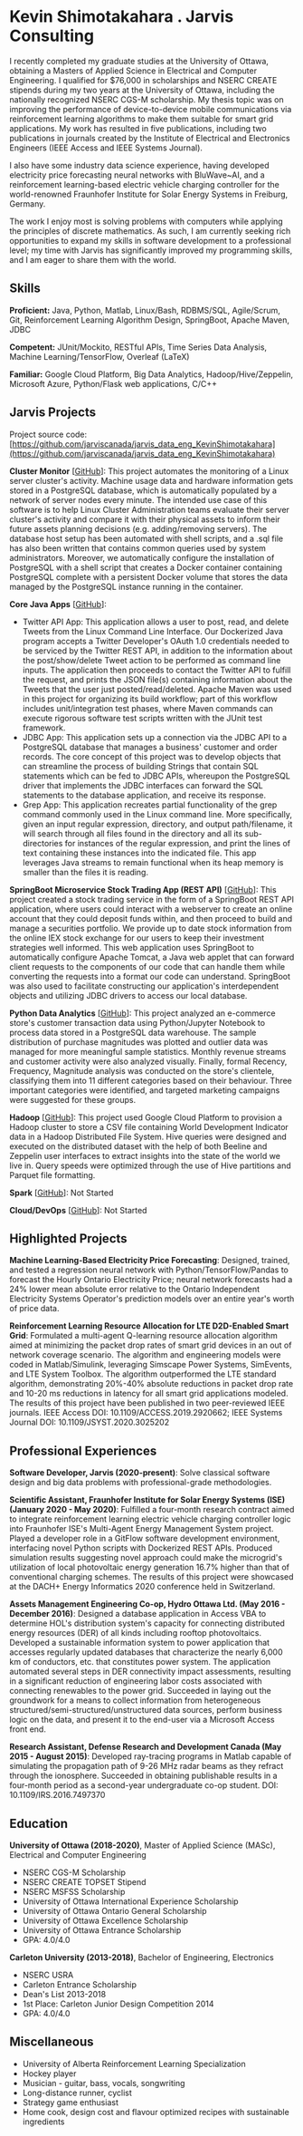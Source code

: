 # Kevin Shimotakahara . Jarvis Consulting

I recently completed my graduate studies at the University of Ottawa, obtaining a Masters of Applied Science in Electrical and Computer Engineering. I qualified for $76,000 in scholarships and NSERC CREATE stipends during my two years at the University of Ottawa, including the nationally recognized NSERC CGS-M scholarship. My thesis topic was on improving the performance of device-to-device mobile communications via reinforcement learning algorithms to make them suitable for smart grid applications. My work has resulted in five publications, including two publications in journals created by the Institute of Electrical and Electronics Engineers (IEEE Access and IEEE Systems Journal).

 I also have some industry data science experience, having developed electricity price forecasting neural networks with BluWave~AI, and a reinforcement learning-based electric vehicle charging controller for the world-renowned Fraunhofer Institute for Solar Energy Systems in Freiburg, Germany. 


The work I enjoy most is solving problems with computers while applying the principles of discrete mathematics. As such, I am currently seeking rich opportunities to expand my skills in software development to a professional level; my time with Jarvis has significantly improved my programming skills, and I am eager to share them with the world.

## Skills

**Proficient:** Java, Python, Matlab, Linux/Bash, RDBMS/SQL, Agile/Scrum, Git, Reinforcement Learning Algorithm Design, SpringBoot, Apache Maven, JDBC

**Competent:** JUnit/Mockito, RESTful APIs, Time Series Data Analysis, Machine Learning/TensorFlow, Overleaf (LaTeX)

**Familiar:** Google Cloud Platform, Big Data Analytics, Hadoop/Hive/Zeppelin, Microsoft Azure, Python/Flask web applications, C/C++

## Jarvis Projects

Project source code: [https://github.com/jarviscanada/jarvis_data_eng_KevinShimotakahara](https://github.com/jarviscanada/jarvis_data_eng_KevinShimotakahara)


**Cluster Monitor** [[GitHub](https://github.com/jarviscanada/jarvis_data_eng_KevinShimotakahara/tree/master/linux_sql)]: This project automates the monitoring of a Linux server cluster's activity. Machine usage data and hardware information gets stored in a PostgreSQL database, which is automatically populated by a network of server nodes every minute. The intended use case of this software is to help Linux Cluster Administration teams evaluate their server cluster's activity and compare it with their physical assets to inform their future assets planning decisions (e.g. adding/removing servers).
The database host setup has been automated with shell scripts, and a .sql file has also been written that contains common queries used by system administrators. Moreover, we automatically configure the installation of PostgreSQL with a shell script that creates a Docker container containing PostgreSQL complete with a persistent Docker volume that stores the data managed by the PostgreSQL instance running in the container.

**Core Java Apps** [[GitHub](https://github.com/jarviscanada/jarvis_data_eng_KevinShimotakahara/tree/master/core_java)]:
      
  - Twitter API App: This application allows a user to post, read, and delete Tweets from the Linux Command Line Interface. Our Dockerized Java program accepts a Twitter Developer's OAuth 1.0 credentials needed to be serviced by the Twitter REST API, in addition to the information about the post/show/delete Tweet action to be performed as command line inputs. The application then proceeds to contact the Twitter API to fulfill the request, and prints the JSON file(s) containing information about the Tweets that the user just posted/read/deleted. Apache Maven was used in this project for organizing its build workflow; part of this workflow includes unit/integration test phases, where Maven commands can execute rigorous software test scripts written with the JUnit test framework.
  - JDBC App: This application sets up a connection via the JDBC API to a PostgreSQL database that manages a business' customer and order records. The core concept of this project was to develop objects that can streamline the process of building Strings that contain SQL statements which can be fed to JDBC APIs, whereupon the PostgreSQL driver that implements the JDBC interfaces can forward the SQL statements to the database application, and receive its response.
  - Grep App: This application recreates partial functionality of the grep command commonly used in the Linux command line. More specifically, given an input regular expression, directory, and output path/filename, it will search through all files found in the directory and all its sub-directories for instances of the regular expression, and print the lines of text containing these instances into the indicated file. This app leverages Java streams to remain functional when its heap memory is smaller than the files it is reading.

**SpringBoot Microservice Stock Trading App (REST API)** [[GitHub](https://github.com/jarviscanada/jarvis_data_eng_KevinShimotakahara/tree/master/springboot)]: This project created a stock trading service in the form of a SpringBoot REST API application, where users could interact with a webserver to create an online account that they could deposit funds within, and then proceed to build and manage a securities portfolio. We provide up to date stock information from the online IEX stock exchange for our users to keep their investment strategies well informed.  This web application uses SpringBoot to automatically configure Apache Tomcat, a Java web applet that can forward client requests to the components of our code that can handle them while converting the requests into a format our code can understand. SpringBoot was also used to facilitate constructing our application's interdependent objects and utilizing JDBC drivers to access our local database.

**Python Data Analytics** [[GitHub](https://github.com/jarviscanada/jarvis_data_eng_KevinShimotakahara/tree/master/python_data_wrangling)]: This project analyzed an e-commerce store's customer transaction data using Python/Jupyter Notebook to process data stored in a PostgreSQL data warehouse. The sample distribution of purchase magnitudes was plotted and outlier data was managed for more meaningful sample statistics. Monthly revenue streams and customer activity were also analyzed visually. Finally, formal Recency, Frequency, Magnitude analysis was conducted on the store's clientele, classifying them into 11 different categories based on their behaviour. Three important categories were identified, and targeted marketing campaigns were suggested for these groups.

**Hadoop** [[GitHub](https://github.com/jarviscanada/jarvis_data_eng_KevinShimotakahara/tree/master/hadoop)]: This project used Google Cloud Platform to provision a Hadoop cluster to store a CSV file containing World Development Indicator data in a Hadoop Distributed File System. Hive queries were designed and executed on the distributed dataset with the help of both Beeline and Zeppelin user interfaces to extract insights into the state of the world we live in. Query speeds were optimized through the use of Hive partitions and Parquet file formatting.

**Spark** [[GitHub](https://github.com/jarviscanada/jarvis_data_eng_KevinShimotakahara/tree/master/spark)]: Not Started

**Cloud/DevOps** [[GitHub](https://github.com/jarviscanada/jarvis_data_eng_KevinShimotakahara/tree/master/cloud_devops)]: Not Started


## Highlighted Projects
**Machine Learning-Based Electricity Price Forecasting**: Designed, trained, and tested a regression neural network with Python/TensorFlow/Pandas to forecast the Hourly Ontario Electricity Price; neural network forecasts had a 24% lower mean absolute error relative to the Ontario Independent Electricity Systems Operator's prediction models over an entire year's worth of price data.

**Reinforcement Learning Resource Allocation for LTE D2D-Enabled Smart Grid**: Formulated a multi-agent Q-learning resource allocation algorithm aimed at minimizing the packet drop rates of smart grid devices in an out of network coverage scenario. The algorithm and engineering models were coded in Matlab/Simulink, leveraging Simscape Power Systems, SimEvents, and LTE System Toolbox. The algorithm outperformed the LTE standard algorithm, demonstrating 20%-40% absolute reductions in packet drop rate and 10-20 ms reductions in latency for all smart grid applications modeled. The results of this project have been published in two peer-reviewed IEEE journals. IEEE Access DOI: 10.1109/ACCESS.2019.2920662; IEEE Systems Journal DOI: 10.1109/JSYST.2020.3025202


## Professional Experiences

**Software Developer, Jarvis (2020-present)**: Solve classical software design and big data problems with professional-grade methodologies.

**Scientific Assistant, Fraunhofer Institute for Solar Energy Systems (ISE) (January 2020 - May 2020)**: Fulfilled a four-month research contract aimed to integrate reinforcement learning electric vehicle charging controller logic into Fraunhofer ISE's Multi-Agent Energy Management System project. Played a developer role in a GitFlow software development environment, interfacing novel Python scripts with Dockerized REST APIs. Produced simulation results suggesting novel approach could make the microgrid's utilization of local photovoltaic energy generation 16.7% higher than that of conventional charging schemes. The results of this project were showcased at the DACH+ Energy Informatics 2020 conference held in Switzerland.

**Assets Management Engineering Co-op, Hydro Ottawa Ltd. (May 2016 - December 2016)**: Designed a database application in Access VBA to determine HOL's distribution system's capacity for connecting distributed energy resources (DER) of all kinds including rooftop photovoltaics. Developed a sustainable information system to power application that accesses regularly updated databases that characterize the nearly 6,000 km of conductors, etc. that constitutes power system. The application automated several steps in DER connectivity impact assessments, resulting in a significant reduction of engineering labor costs associated with connecting renewables to the power grid. Succeeded in laying out the groundwork for a means to collect information from heterogeneous structured/semi-structured/unstructured data sources, perform business logic on the data, and present it to the end-user via a Microsoft Access front end.

**Research Assistant, Defense Research and Development Canada (May 2015 - August 2015)**: Developed ray-tracing programs in Matlab capable of simulating the propagation path of 9-26 MHz radar beams as they refract through the ionosphere. Succeeded in obtaining publishable results in a four-month period as a second-year undergraduate co-op student. DOI: 10.1109/IRS.2016.7497370


## Education
**University of Ottawa (2018-2020)**, Master of Applied Science (MASc), Electrical and Computer Engineering
- NSERC CGS-M Scholarship
- NSERC CREATE TOPSET Stipend
- NSERC MSFSS Scholarship
- University of Ottawa International Experience Scholarship
- University of Ottawa Ontario General Scholarship
- University of Ottawa Excellence Scholarship
- University of Ottawa Entrance Scholarship
- GPA: 4.0/4.0

**Carleton University (2013-2018)**, Bachelor of Engineering, Electronics
- NSERC USRA
- Carleton Entrance Scholarship
- Dean's List 2013-2018
- 1st Place: Carleton Junior Design Competition 2014
- GPA: 4.0/4.0


## Miscellaneous
- University of Alberta Reinforcement Learning Specialization
- Hockey player
- Musician - guitar, bass, vocals, songwriting
- Long-distance runner, cyclist
- Strategy game enthusiast
- Home cook, design cost and flavour optimized recipes with sustainable ingredients